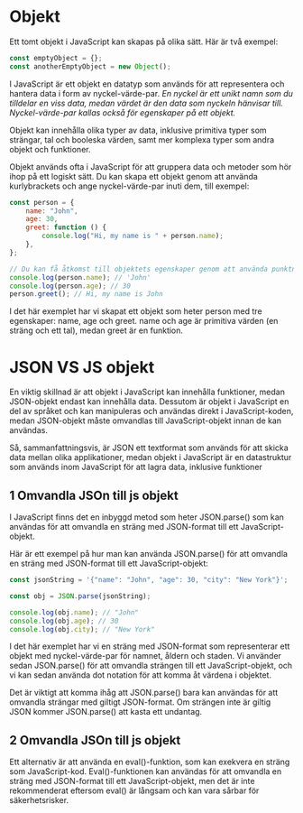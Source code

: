# Objekt

Ett tomt objekt i JavaScript kan skapas på olika sätt. Här är två exempel:

```js
const emptyObject = {};
const anotherEmptyObject = new Object();
```

I JavaScript är ett objekt en datatyp som används för att representera och hantera data i form av nyckel-värde-par. _En nyckel är ett unikt namn som du tilldelar en viss data, medan värdet är den data som nyckeln hänvisar till. Nyckel-värde-par kallas också för egenskaper på ett objekt._

Objekt kan innehålla olika typer av data, inklusive primitiva typer som strängar, tal och booleska värden, samt mer komplexa typer som andra objekt och funktioner.

Objekt används ofta i JavaScript för att gruppera data och metoder som hör ihop på ett logiskt sätt. Du kan skapa ett objekt genom att använda kurlybrackets och ange nyckel-värde-par inuti dem, till exempel:

```js
const person = {
    name: "John",
    age: 30,
    greet: function () {
        console.log("Hi, my name is " + person.name);
    },
};

// Du kan få åtkomst till objektets egenskaper genom att använda punktnotation, till exempel:
console.log(person.name); // 'John'
console.log(person.age); // 30
person.greet(); // Hi, my name is John
```

I det här exemplet har vi skapat ett objekt som heter person med tre egenskaper: name, age och greet. name och age är primitiva värden (en sträng och ett tal), medan greet är en funktion.

# JSON VS JS objekt

En viktig skillnad är att objekt i JavaScript kan innehålla funktioner, medan JSON-objekt endast kan innehålla data. Dessutom är objekt i JavaScript en del av språket och kan manipuleras och användas direkt i JavaScript-koden, medan JSON-objekt måste omvandlas till JavaScript-objekt innan de kan användas.

Så, sammanfattningsvis, är JSON ett textformat som används för att skicka data mellan olika applikationer, medan objekt i JavaScript är en datastruktur som används inom JavaScript för att lagra data, inklusive funktioner

## 1 Omvandla JSOn till js objekt

I JavaScript finns det en inbyggd metod som heter JSON.parse() som kan användas för att omvandla en sträng med JSON-format till ett JavaScript-objekt.

Här är ett exempel på hur man kan använda JSON.parse() för att omvandla en sträng med JSON-format till ett JavaScript-objekt:

```js
const jsonString = '{"name": "John", "age": 30, "city": "New York"}';

const obj = JSON.parse(jsonString);

console.log(obj.name); // "John"
console.log(obj.age); // 30
console.log(obj.city); // "New York"
```

I det här exemplet har vi en sträng med JSON-format som representerar ett objekt med nyckel-värde-par för namnet, åldern och staden. Vi använder sedan JSON.parse() för att omvandla strängen till ett JavaScript-objekt, och vi kan sedan använda dot notation för att komma åt värdena i objektet.

Det är viktigt att komma ihåg att JSON.parse() bara kan användas för att omvandla strängar med giltigt JSON-format. Om strängen inte är giltig JSON kommer JSON.parse() att kasta ett undantag.

## 2 Omvandla JSOn till js objekt

Ett alternativ är att använda en eval()-funktion, som kan exekvera en sträng som JavaScript-kod. Eval()-funktionen kan användas för att omvandla en sträng med JSON-format till ett JavaScript-objekt, men det är inte rekommenderat eftersom eval() är långsam och kan vara sårbar för säkerhetsrisker.
